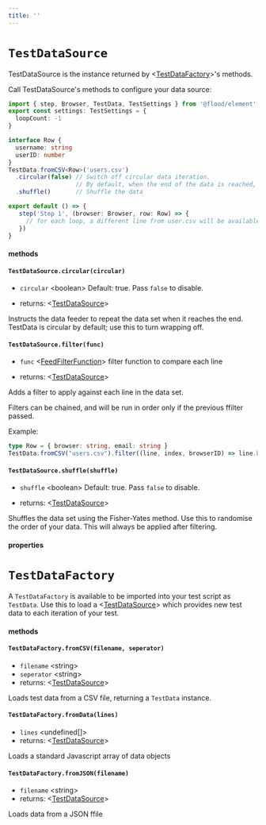 ```yaml
---
title: ''
---
```

# `TestDataSource`

TestDataSource is the instance returned by <[TestDataFactory]>'s methods.

Call TestDataSource's methods to configure your data source:

```typescript
import { step, Browser, TestData, TestSettings } from '@flood/element'
export const settings: TestSettings = {
  loopCount: -1
}

interface Row {
  username: string
  userID: number
}
TestData.fromCSV<Row>('users.csv')
  .circular(false) // Switch off circular data iteration.
                   // By default, when the end of the data is reached, it wraps to the beginning.
  .shuffle()       // Shuffle the data

export default () => {
   step('Step 1', (browser: Browser, row: Row) => {
     // for each loop, a different line from user.csv will be available as `row`
   })
}
```

#### methods
#### `TestDataSource.circular(circular)`
* `circular` &lt;boolean&gt;  Default: true. Pass `false` to disable.

* returns: &lt;[TestDataSource]&gt; 

Instructs the data feeder to repeat the data set when it reaches the end. TestData is circular by default; use this to turn wrapping off.

#### `TestDataSource.filter(func)`
* `func` &lt;[FeedFilterFunction]&gt;  filter function to compare each line

* returns: &lt;[TestDataSource]&gt; 

Adds a filter to apply against each line in the data set.

Filters can be chained, and will be run in order only if the previous ffilter passed.

Example:
```typescript
type Row = { browser: string, email: string }
TestData.fromCSV("users.csv").filter((line, index, browserID) => line.browser === browserID)
```

#### `TestDataSource.shuffle(shuffle)`
* `shuffle` &lt;boolean&gt;  Default: true. Pass `false` to disable.

* returns: &lt;[TestDataSource]&gt; 

Shuffles the data set using the Fisher-Yates method. Use this to randomise the order of your data. This will always be applied after filtering.

#### properties
# `TestDataFactory`

A `TestDataFactory` is available to be imported into your test script as `TestData`. Use this to load a <[TestDataSource]> which provides new test data to each iteration of your test.

#### methods
#### `TestDataFactory.fromCSV(filename, seperator)`
* `filename` &lt;string&gt;  
* `seperator` &lt;string&gt;  
* returns: &lt;[TestDataSource]&gt; 

Loads test data from a CSV file, returning a `TestData` instance.

#### `TestDataFactory.fromData(lines)`
* `lines` &lt;undefined[]&gt;  
* returns: &lt;[TestDataSource]&gt; 

Loads a standard Javascript array of data objects

#### `TestDataFactory.fromJSON(filename)`
* `filename` &lt;string&gt;  
* returns: &lt;[TestDataSource]&gt; 

Loads data from a JSON ffile


[TestDataFactory]: ../../api/TestData.md#testdatafactory
[TestDataSource]: ../../api/TestData.md#testdatasource
[FeedFilterFunction]: ../..#feedfilterfunction